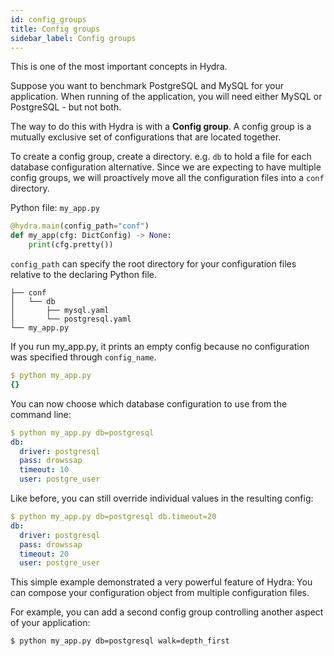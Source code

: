 ```yaml
---
id: config_groups
title: Config groups
sidebar_label: Config groups
---
```

This is one of the most important concepts in Hydra.

Suppose you want to benchmark PostgreSQL and MySQL for your application.
When running of the application, you will need either MySQL or PostgreSQL - but not both.

The way to do this with Hydra is with a **Config group**.
A config group is a mutually exclusive set of configurations that are located together.

To create a config group, create a directory. e.g. `db` to hold a file for each database configuration alternative. 
Since we are expecting to have multiple config groups, we will proactively move all the configuration files 
into a `conf` directory.

Python file: `my_app.py`
```python
@hydra.main(config_path="conf")
def my_app(cfg: DictConfig) -> None:
    print(cfg.pretty())
```
`config_path` can specify the root directory for your configuration files relative to the declaring Python file.

``` text title="Directory layout"
├── conf
│   └── db
│       ├── mysql.yaml
│       └── postgresql.yaml
└── my_app.py
```

If you run my_app.py, it prints an empty config because no configuration was specified through `config_name`.
```yaml
$ python my_app.py
{}
```

You can now choose which database configuration to use from the command line:
```yaml
$ python my_app.py db=postgresql
db:
  driver: postgresql
  pass: drowssap
  timeout: 10
  user: postgre_user
```

Like before, you can still override individual values in the resulting config:
```yaml
$ python my_app.py db=postgresql db.timeout=20
db:
  driver: postgresql
  pass: drowssap
  timeout: 20
  user: postgre_user
```

This simple example demonstrated a very powerful feature of Hydra:
You can compose your configuration object from multiple configuration files.

For example, you can add a second config group controlling another aspect of your application:
```
$ python my_app.py db=postgresql walk=depth_first
```

